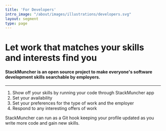 ```yaml
---
title: 'For Developers'
intro_image: "/about/images/illustrations/developers.svg"
layout: segment
type: page
---
```


# Let work that matches your skills and interests find you

#### StackMuncher is an open source project to make everyone's software development skills searchable by employers.

---


  1. Show off your skills by running your code through StackMuncher app
  2. Set your availability
  3. Set your preferences for the type of work and the employer
  4. Respond to any interesting offers of work

StackMuncher can run as a Git hook keeping your profile updated as you write more code and gain new skills.